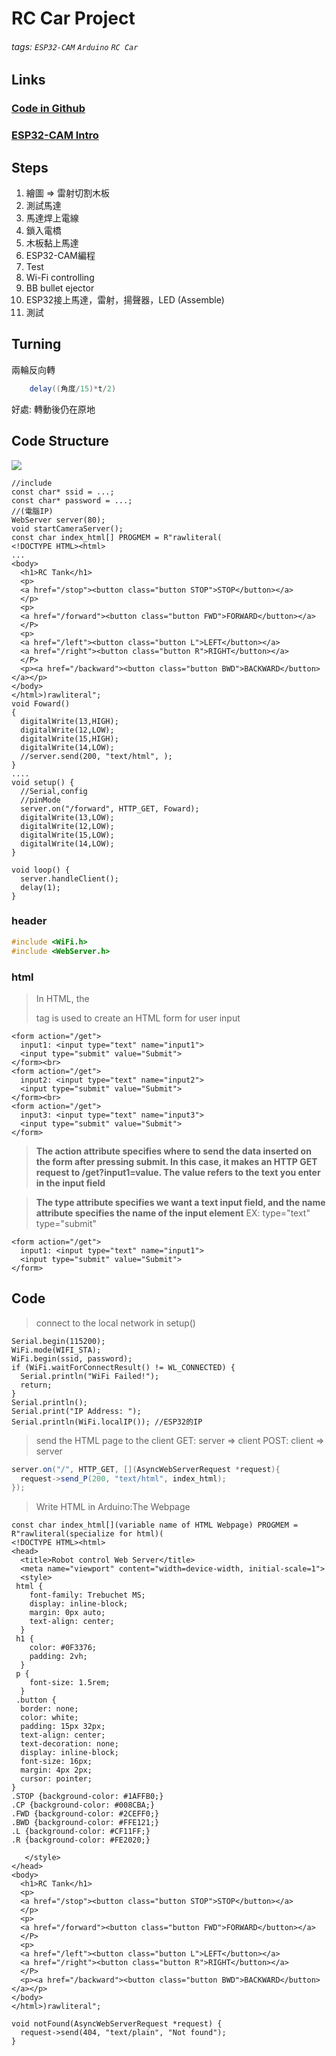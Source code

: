 # RC Car Project
###### tags: `ESP32-CAM` `Arduino` `RC Car`

## Links
### [Code in Github](https://github.com/SpiderZoomX/RC-Car-code/blob/master/RC-car.ino)
### [ESP32-CAM Intro](/i70c47OYTjuR84NdEAQp-A)

## Steps
 1) 繪圖 => 雷射切割木板
 2) 測試馬達
 3) 馬達焊上電線
 4) 鎖入電橋
 5) 木板黏上馬達
 6) ESP32-CAM編程
 7) Test
 8) Wi-Fi controlling
 9) BB bullet ejector
 10) ESP32接上馬達，雷射，揚聲器，LED (Assemble)
 11) 測試

## Turning
兩輪反向轉
```java
    delay((角度/15)*t/2)
```
好處: 轉動後仍在原地

## Code Structure
![](https://i.imgur.com/S8ALabv.png)



```java=
//include
const char* ssid = ...;
const char* password = ...;
//(電腦IP)
WebServer server(80);
void startCameraServer();
const char index_html[] PROGMEM = R"rawliteral(
<!DOCTYPE HTML><html>
...
<body>
  <h1>RC Tank</h1>
  <p>
  <a href="/stop"><button class="button STOP">STOP</button></a>
  </p>
  <p>
  <a href="/forward"><button class="button FWD">FORWARD</button></a>
  </P>
  <p>  
  <a href="/left"><button class="button L">LEFT</button></a>
  <a href="/right"><button class="button R">RIGHT</button></a>
  </P>
  <p><a href="/backward"><button class="button BWD">BACKWARD</button></a></p>
</body>
</html>)rawliteral";
void Foward()
{
  digitalWrite(13,HIGH);
  digitalWrite(12,LOW);
  digitalWrite(15,HIGH);
  digitalWrite(14,LOW);
  //server.send(200, "text/html", ); 
}
....
void setup() {
  //Serial,config
  //pinMode
  server.on("/forward", HTTP_GET, Foward);
  digitalWrite(13,LOW);
  digitalWrite(12,LOW);
  digitalWrite(15,LOW);
  digitalWrite(14,LOW);
}  

void loop() {
  server.handleClient();
  delay(1);
}
```


### header
```c++
#include <WiFi.h> 
#include <WebServer.h>
```
### html
>In HTML, the <form> tag is used to create an HTML form for user input
```htmlembedded=
<form action="/get">
  input1: <input type="text" name="input1">
  <input type="submit" value="Submit">
</form><br>
<form action="/get">
  input2: <input type="text" name="input2">
  <input type="submit" value="Submit">
</form><br>
<form action="/get">
  input3: <input type="text" name="input3">
  <input type="submit" value="Submit">
</form>
```

>**The action attribute specifies where to send the data inserted on the form after pressing submit. In this case, it makes an HTTP GET request to /get?input1=value. The value refers to the text you enter in the input field**

>**The type attribute specifies we want a text input field, and the name attribute specifies the name of the input element**
EX:
type="text"
type="submit"

```htmlembedded=
<form action="/get">
  input1: <input type="text" name="input1">
  <input type="submit" value="Submit">
</form>
```

## Code

>connect to the local network in setup() 
```java=
Serial.begin(115200);
WiFi.mode(WIFI_STA);
WiFi.begin(ssid, password);
if (WiFi.waitForConnectResult() != WL_CONNECTED) {
  Serial.println("WiFi Failed!");
  return;
}
Serial.println();
Serial.print("IP Address: ");
Serial.println(WiFi.localIP()); //ESP32的IP
```

>send the HTML page to the client
GET: server => client
POST: client => server
```java
server.on("/", HTTP_GET, [](AsyncWebServerRequest *request){
  request->send_P(200, "text/html", index_html);
});
```

>Write HTML in Arduino:The Webpage
```htmlmixed=
const char index_html[](variable name of HTML Webpage) PROGMEM = R"rawliteral(specialize for html)(
<!DOCTYPE HTML><html>
<head>
  <title>Robot control Web Server</title>
  <meta name="viewport" content="width=device-width, initial-scale=1">
  <style>
 html {
    font-family: Trebuchet MS;
    display: inline-block;
    margin: 0px auto;
    text-align: center;
  }
 h1 {
    color: #0F3376;
    padding: 2vh;
  }
 p {
    font-size: 1.5rem;
  }
 .button {
  border: none;
  color: white;
  padding: 15px 32px;
  text-align: center;
  text-decoration: none;
  display: inline-block;
  font-size: 16px;
  margin: 4px 2px;
  cursor: pointer;
}
.STOP {background-color: #1AFFB0;} 
.CP {background-color: #008CBA;}
.FWD {background-color: #2CEFF0;} 
.BWD {background-color: #FFE121;}
.L {background-color: #CF11FF;}
.R {background-color: #FE2020;}
  
   </style>
</head>
<body>
  <h1>RC Tank</h1>
  <p>
  <a href="/stop"><button class="button STOP">STOP</button></a>
  </p>
  <p>
  <a href="/forward"><button class="button FWD">FORWARD</button></a>
  </P>
  <p>  
  <a href="/left"><button class="button L">LEFT</button></a>
  <a href="/right"><button class="button R">RIGHT</button></a>
  </P>
  <p><a href="/backward"><button class="button BWD">BACKWARD</button></a></p>
</body>
</html>)rawliteral";

void notFound(AsyncWebServerRequest *request) {
  request->send(404, "text/plain", "Not found");
}
```




